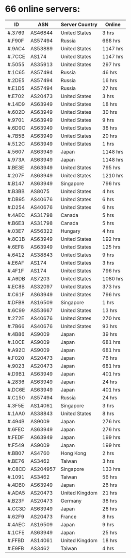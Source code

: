 # 66 online servers:

| ID | ASN | Server Country | Online |
| ------ | ------ | ------ | ------ |
| #.3769 | AS46844 | United States | 3 hrs |
| #.F90F | AS57494 | Russia | 668 hrs |
| #.9AC4 | AS53889 | United States | 1147 hrs |
| #.7CCE | AS174 | United States | 1147 hrs |
| #.5055 | AS35913 | United States | 297 hrs |
| #.1C65 | AS57494 | Russia | 46 hrs |
| #.2DE5 | AS57494 | Russia | 16 hrs |
| #.E1D5 | AS57494 | Russia | 27 hrs |
| #.E702 | AS20473 | United States | 3 hrs |
| #.14D9 | AS63949 | United States | 18 hrs |
| #.602D | AS63949 | United States | 30 hrs |
| #.9701 | AS63949 | United States | 9 hrs |
| #.6D9C | AS63949 | United States | 38 hrs |
| #.7B5B | AS63949 | United States | 20 hrs |
| #.512C | AS63949 | United States | 1 hrs |
| #.5607 | AS63949 | Japan | 1148 hrs |
| #.973A | AS63949 | Japan | 1148 hrs |
| #.BE3E | AS63949 | United States | 795 hrs |
| #.207F | AS63949 | United States | 1210 hrs |
| #.B147 | AS63949 | Singapore | 796 hrs |
| #.B3BB | AS8075 | United States | 4 hrs |
| #.DB95 | AS40676 | United States | 6 hrs |
| #.D254 | AS40676 | United States | 6 hrs |
| #.4AEC | AS31798 | Canada | 5 hrs |
| #.B6E3 | AS31798 | Canada | 5 hrs |
| #.03E7 | AS56322 | Hungary | 4 hrs |
| #.8C1B | AS63949 | United States | 192 hrs |
| #.6EF8 | AS63949 | United States | 125 hrs |
| #.6412 | AS38843 | United States | 9 hrs |
| #.E6AF | AS174 | United States | 3 hrs |
| #.4F1F | AS174 | United States | 796 hrs |
| #.A6DB | AS7203 | United States | 1080 hrs |
| #.EC8B | AS32097 | United States | 373 hrs |
| #.C61F | AS63949 | United States | 796 hrs |
| #.DFB8 | AS16509 | Singapore | 1 hrs |
| #.6C99 | AS53667 | United States | 13 hrs |
| #.272E | AS40676 | United States | 270 hrs |
| #.7B66 | AS40676 | United States | 93 hrs |
| #.4B86 | AS9009 | Japan | 39 hrs |
| #.10CE | AS9009 | Japan | 681 hrs |
| #.A92C | AS9009 | Japan | 681 hrs |
| #.F020 | AS20473 | Japan | 76 hrs |
| #.9023 | AS20473 | Japan | 681 hrs |
| #.D9B1 | AS63949 | Japan | 401 hrs |
| #.2836 | AS63949 | Japan | 24 hrs |
| #.DC6E | AS63949 | Japan | 401 hrs |
| #.C150 | AS57494 | Russia | 24 hrs |
| #.3F5E | AS14061 | Singapore | 3 hrs |
| #.1AA0 | AS38843 | United States | 8 hrs |
| #.494B | AS9009 | Japan | 276 hrs |
| #.6FEC | AS63949 | Japan | 276 hrs |
| #.FEDF | AS63949 | Japan | 199 hrs |
| #.F549 | AS9009 | Japan | 199 hrs |
| #.BB07 | AS4760 | Hong Kong | 2 hrs |
| #.BE76 | AS3462 | Taiwan | 3 hrs |
| #.C8CD | AS204957 | Singapore | 133 hrs |
| #.1091 | AS3462 | Taiwan | 56 hrs |
| #.4DB0 | AS63949 | Japan | 26 hrs |
| #.ADA5 | AS20473 | United Kingdom | 21 hrs |
| #.B23F | AS20473 | Germany | 38 hrs |
| #.CC3D | AS63949 | Japan | 26 hrs |
| #.62F9 | AS20473 | France | 8 hrs |
| #.4AEC | AS16509 | Japan | 9 hrs |
| #.1CFE | AS63949 | Japan | 25 hrs |
| #.FFBD | AS14061 | United Kingdom | 18 hrs |
| #.E9FB | AS3462 | Taiwan | 4 hrs |

